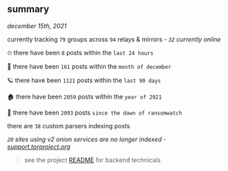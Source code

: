 
## summary
_december 15th, 2021_

currently tracking `79` groups across `94` relays & mirrors - _`32` currently online_

⏲ there have been `8` posts within the `last 24 hours`

🦈 there have been `161` posts within the `month of december`

🪐 there have been `1121` posts within the `last 90 days`

🏚 there have been `2059` posts within the `year of 2021`

🦕 there have been `2093` posts `since the dawn of ransomwatch`

there are `38` custom parsers indexing posts

_`20` sites using v2 onion services are no longer indexed - [support.torproject.org](https://support.torproject.org/onionservices/v2-deprecation/)_

> see the project [README](https://github.com/thetanz/ransomwatch#ransomwatch--) for backend technicals
